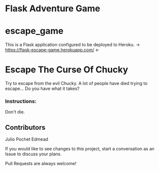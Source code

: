 # Flask Adventure Game
# escape_game
This is a Flask application configured to be deployed to Heroku.
 -> https://flask-escape-game.herokuapp.com/ <-

# Escape The Curse Of Chucky
Try to escape from the evil Chucky.
A lot of people have died trying to escape... Do you have what it takes?

### Instructions:
Don't die.

## Contributors
Julio Pochet Edmead

If you would like to see changes to this project, start a conversation as an Issue to discuss your plans.

Pull Requests are always welcome!
